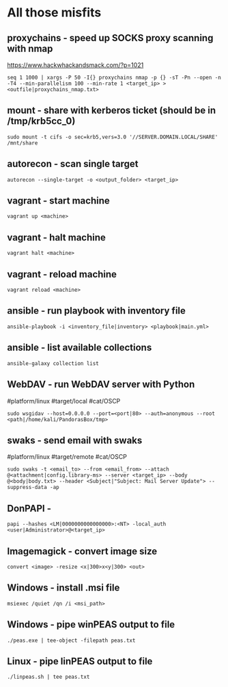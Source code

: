 # All those misfits

## proxychains - speed up SOCKS proxy scanning with nmap
https://www.hackwhackandsmack.com/?p=1021
```
seq 1 1000 | xargs -P 50 -I{} proxychains nmap -p {} -sT -Pn --open -n -T4 --min-parallelism 100 --min-rate 1 <target_ip> > <outfile|proxychains_nmap.txt>
```

## mount - share with kerberos ticket (should be in /tmp/krb5cc_0)
```
sudo mount -t cifs -o sec=krb5,vers=3.0 '//SERVER.DOMAIN.LOCAL/SHARE' /mnt/share
```
## autorecon - scan single target
```
autorecon --single-target -o <output_folder> <target_ip>
```

## vagrant - start machine
```
vagrant up <machine>
```

## vagrant - halt machine
```
vagrant halt <machine>
```

## vagrant - reload machine
```
vagrant reload <machine>
```

## ansible - run playbook with inventory file
```
ansible-playbook -i <inventory_file|inventory> <playbook|main.yml>
```

## ansible - list available collections
```
ansible-galaxy collection list
```

## WebDAV - run WebDAV server with Python
#platform/linux #target/local #cat/OSCP
```
sudo wsgidav --host=0.0.0.0 --port=<port|80> --auth=anonymous --root <path|/home/kali/PandorasBox/tmp>
```

## swaks - send email with swaks
#platform/linux #target/remote #cat/OSCP
```
sudo swaks -t <email_to> --from <email_from> --attach @<attachment|config.library-ms> --server <target_ip> --body @<body|body.txt> --header <Subject|"Subject: Mail Server Update"> --suppress-data -ap 
```

## DonPAPI - 
```
papi --hashes <LM|0000000000000000>:<NT> -local_auth <user|Administrator>@<target_ip>
```

## Imagemagick - convert image size
```
convert <image> -resize <x|300>x<y|300> <out>
```

## Windows - install .msi file
```
msiexec /quiet /qn /i <msi_path>
```

## Windows - pipe winPEAS output to file
```
./peas.exe | tee-object -filepath peas.txt
```

## Linux - pipe linPEAS output to file
```
./linpeas.sh | tee peas.txt
```